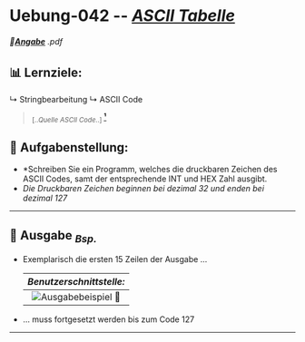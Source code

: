 <!--              READE -> VORLAGE Uebungen: Programmieren & Software Engineering              -->

# Uebung-042  --  [***ASCII Tabelle***](https://github.com/IxI-Enki/Uebung-042/blob/main)  

<!-- ---------------------------------------------|-------------------------------------------- -->
###### 📎[**Angabe**](https://github.com/IxI-Enki/Uebung-042/blob/main/work-directory/ASCII_Table.pdf) *.pdf*
<sup><sub> 
---
</sub></sup>

<!-- ---------------------------------------------|-------------------------------------------- -->
## 📊 Lernziele:  
   ↳ Stringbearbeitung 
   ↳ ASCII Code  
    
   >   <sub> [..*Quelle ASCII Code*..] </sub> [ **¹** ](https://tools.piex.at/ascii-tabelle/)

<sup><sub> </sub></sup>
---

<!-- ---------------------------------------------|-------------------------------------------- -->
## 🧮 **Aufgabenstellung:**  
  -  *Schreiben Sie ein Programm, welches die druckbaren Zeichen des ASCII Codes, samt der entsprechende INT und HEX Zahl ausgibt.  
  -  *Die Druckbaren Zeichen beginnen bei dezimal 32 und enden bei dezimal 127*   
 
---
 
<!-- ---------------------------------------------|-------------------------------------------- -->
## 🔎 **Ausgabe** <sub>*Bsp.*</sub> 

- Exemplarisch die ersten 15 Zeilen der Ausgabe …

   |           *Benutzerschnittstelle:*   |  
   | :-----------------------------------------------------------------------------------------------------------------: |
   |  ![**Ausgabebeispiel 📎**](https://github.com/IxI-Enki/Uebung-042/assets/138018029/55785dfd-c5ae-4399-9fb3-c7fd8cef4dec) |

- … muss fortgesetzt werden bis zum Code 127

---

<!-- ---------------------------------------------|-------------------------------------------- -->

<!--
# *SPOILER* <sub><sup> → [*Lösung*](https://github.com/IxI-Enki/Uebung-<<AUSFÜHRBAREDAT>>.cs) <sup></sub>:




### 🖥 **Ausgabe**: 
   |            ❗ *`direkt in die README einfügen`*   
   |--------------------------------|
   |  ![**Ausgabe 📎**](https://github.com/IxI-Enki/Uebung-<direkt ins Markdownfile>.cs) |

> <sub> [..*weiterführende Quelle*..] </sub> [ **⁶** ]()

---

## 💾 `C#` - *Programm*:
 <details><summary>👉 ausklappen 👈 </summary>


 ```c#
namespace <<Bezeichnung>>   //  
{                           //  
  public class Program      //  
  {                         //  
    static void Main()      //  
    {

    `CODE`

    }
  }
}

```
> <sub> [..*weiterführende Quelle*..] </sub> [ **⁷** ]()

</dertails>

-->
